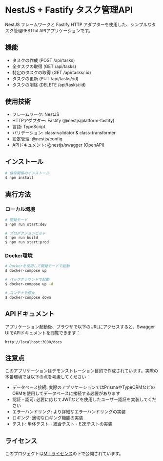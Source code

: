# NestJS + Fastify タスク管理API

NestJS フレームワークと Fastify HTTP アダプターを使用した、シンプルなタスク管理RESTful APIアプリケーションです。

## 機能

- タスクの作成 (POST /api/tasks)
- 全タスクの取得 (GET /api/tasks)
- 特定のタスクの取得 (GET /api/tasks/:id)
- タスクの更新 (PUT /api/tasks/:id)
- タスクの削除 (DELETE /api/tasks/:id)

## 使用技術

- フレームワーク: NestJS
- HTTPアダプター: Fastify (@nestjs/platform-fastify)
- 言語: TypeScript
- バリデーション: class-validator & class-transformer
- 設定管理: @nestjs/config
- APIドキュメント: @nestjs/swagger (OpenAPI)

## インストール

```bash
# 依存関係のインストール
$ npm install
```

## 実行方法

### ローカル環境

```bash
# 開発モード
$ npm run start:dev

# プロダクションビルド
$ npm run build
$ npm run start:prod
```

### Docker環境

```bash
# Dockerを使用して開発モードで起動
$ docker-compose up

# バックグラウンドで起動
$ docker-compose up -d

# コンテナを停止
$ docker-compose down
```

## APIドキュメント

アプリケーション起動後、ブラウザで以下のURLにアクセスすると、Swagger UIでAPIドキュメントを閲覧できます：

```
http://localhost:3000/docs
```

## 注意点

このアプリケーションはデモンストレーション目的で作成されています。実際の本番環境では以下の点を考慮してください：

- データベース接続: 実際のアプリケーションではPrismaやTypeORMなどのORMを使用してデータベースに接続する必要があります
- 認証・認可: 必要に応じてJWTなどを使用したユーザー認証を実装してください
- エラーハンドリング: より詳細なエラーハンドリングの実装
- ロギング: 適切なロギング機能の実装
- テスト: 単体テスト・統合テスト・E2Eテストの実装

## ライセンス

このプロジェクトは[MITライセンス](LICENSE)の下で公開されています。 